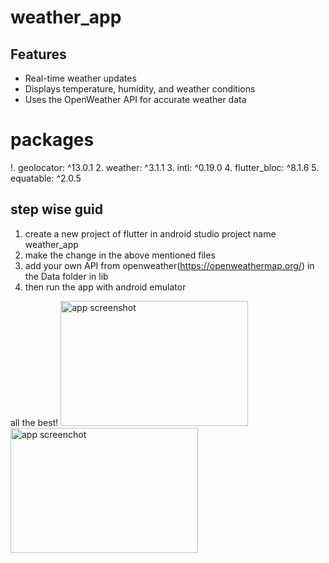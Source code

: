 # weather_app

## Features

- Real-time weather updates
- Displays temperature, humidity, and weather conditions
- Uses the OpenWeather API for accurate weather data

# packages
!. geolocator: ^13.0.1
2. weather: ^3.1.1
3. intl: ^0.19.0
4. flutter_bloc: ^8.1.6
5. equatable: ^2.0.5

## step wise guid
1. create a new project of flutter in android studio project name weather_app
2. make the change in the above mentioned files
3. add your own API from openweather(https://openweathermap.org/) in the Data folder in lib
4. then run the app with android emulator

all the best!
<img src="https://github.com/user-attachments/assets/ec9c8f19-8819-45f9-9f6c-3304e22ecc2d
" alt="app screenshot" width="300" height="200">
<img src="https://github.com/user-attachments/assets/53037e33-48a7-4c66-b96f-49ebe94da203
" alt="app screenchot" width="300" height="200">

